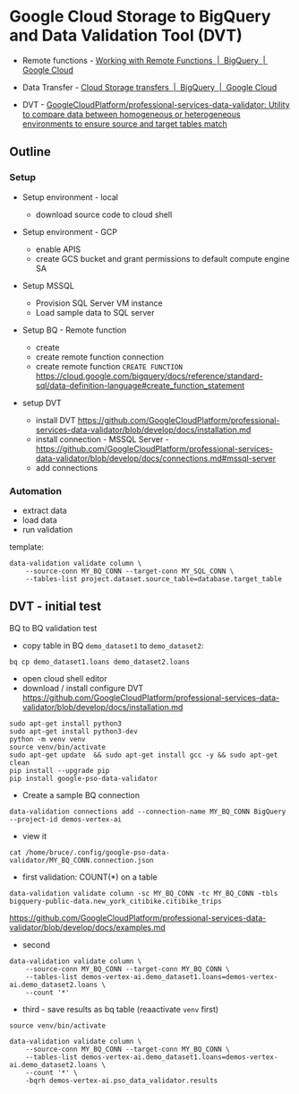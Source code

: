 # Google Cloud Storage to BigQuery and Data Validation Tool (DVT)

* Remote functions - [Working with Remote Functions  |  BigQuery  |  Google Cloud](https://cloud.google.com/bigquery/docs/reference/standard-sql/remote-functions)

* Data Transfer - [Cloud Storage transfers  |  BigQuery  |  Google Cloud](https://cloud.google.com/bigquery/docs/cloud-storage-transfer#bq)
* DVT - [GoogleCloudPlatform/professional-services-data-validator: Utility to compare data between homogeneous or heterogeneous environments to ensure source and target tables match](https://github.com/GoogleCloudPlatform/professional-services-data-validator)

## Outline

### Setup

* Setup environment - local
  * download source code to cloud shell
  
* Setup environment - GCP 
  * enable APIS 
  * create GCS bucket and grant permissions to default compute engine SA 

* Setup MSSQL 
  * Provision SQL Server VM instance
  * Load sample data to SQL server 

* Setup BQ - Remote function
  * create 
  * create remote function connection
  * create remote function `CREATE FUNCTION` <https://cloud.google.com/bigquery/docs/reference/standard-sql/data-definition-language#create_function_statement>

* setup DVT
  * install DVT <https://github.com/GoogleCloudPlatform/professional-services-data-validator/blob/develop/docs/installation.md>
  * install connection - MSSQL Server -  <https://github.com/GoogleCloudPlatform/professional-services-data-validator/blob/develop/docs/connections.md#mssql-server>
  * add connections 

### Automation

* extract data
* load data
* run validation

template: 
```
data-validation validate column \
    --source-conn MY_BQ_CONN --target-conn MY_SQL_CONN \
    --tables-list project.dataset.source_table=database.target_table
```

## DVT - initial test 

BQ to BQ validation test 


* copy table in BQ `demo_dataset1` to `demo_dataset2`: 
  
```
bq cp demo_dataset1.loans demo_dataset2.loans
```

* open cloud shell editor 
* download / install configure DVT <https://github.com/GoogleCloudPlatform/professional-services-data-validator/blob/develop/docs/installation.md>

```
sudo apt-get install python3
sudo apt-get install python3-dev
python -m venv venv
source venv/bin/activate
sudo apt-get update  && sudo apt-get install gcc -y && sudo apt-get clean
pip install --upgrade pip
pip install google-pso-data-validator
```

* Create a sample BQ connection 

```
data-validation connections add --connection-name MY_BQ_CONN BigQuery --project-id demos-vertex-ai
```

* view it 

```
cat /home/bruce/.config/google-pso-data-validator/MY_BQ_CONN.connection.json
```

* first validation: COUNT(*) on a table

```
data-validation validate column -sc MY_BQ_CONN -tc MY_BQ_CONN -tbls bigquery-public-data.new_york_citibike.citibike_trips
```

<https://github.com/GoogleCloudPlatform/professional-services-data-validator/blob/develop/docs/examples.md>

* second

```
data-validation validate column \
    --source-conn MY_BQ_CONN --target-conn MY_BQ_CONN \
    --tables-list demos-vertex-ai.demo_dataset1.loans=demos-vertex-ai.demo_dataset2.loans \
    --count '*'    
```

* third - save results as bq table  (reaactivate `venv` first)

```
source venv/bin/activate
```

```
data-validation validate column \
    --source-conn MY_BQ_CONN --target-conn MY_BQ_CONN \
    --tables-list demos-vertex-ai.demo_dataset1.loans=demos-vertex-ai.demo_dataset2.loans \
    --count '*' \
    -bqrh demos-vertex-ai.pso_data_validator.results
```
